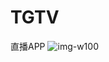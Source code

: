 # TGTV
直播APP
![img-w100](https://github.com/targetcloud/TGTV/blob/master/%E5%B1%8F%E5%B9%95%E5%BF%AB%E7%85%A7%202017-04-13%20%E4%B8%8B%E5%8D%885.21.36.png)
